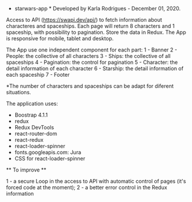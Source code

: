 * starwars-app *
Developed by Karla Rodrigues - December 01, 2020.

Access to API (https://swapi.dev/api/) to fetch information about characteres and spaceships.
Each page will return 8 characters and 1 spaceship, with possibility to pagination.
Store the data in Redux. 
The App is responsive for mobile, tablet and desktop.

The App use one independent component for each part:
1 - Banner
2 - People: the collective of all characters
3 - Ships: the collective of all spaceships
4 - Pagination: the control for pagination
5 - Character: the detail information of each character
6 - Starship: the detail information of each spaceship
7 - Footer

*The number of characters and spaceships can be adapt for diferent situations.

The application uses:

- Boostrap 4.1.1
- redux
- Redux DevTools
- react-router-dom
- react-redux
- react-loader-spinner
- fonts.googleapis.com: Jura
- CSS for react-loader-spinner

** To improve **

1 - a secure Loop in the access to API with automatic control of pages (it's forced code at the moment);
2 - a better error control in the Redux information
 